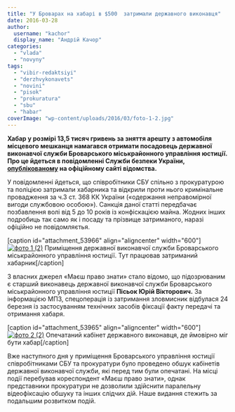 ```yaml
---
title: "У Броварах на хабарі в $500  затримали державного виконавця"
date: 2016-03-28
author: 
  username: "kachor"
  display_name: "Андрій Качор"
categories: 
  - "vlada"
  - "novyny"
tags: 
  - "vibir-redaktsiyi"
  - "derzhvykonavets"
  - "novini"
  - "pisok"
  - "prokuratura"
  - "sbu"
  - "habar"
coverImage: "wp-content/uploads/2016/03/foto-1-2.jpg"
---
```


**Хабар у розмірі 13,5 тисяч гривень за зняття арешту з автомобіля місцевого мешканця намагався отримати посадовець державної виконавчої служби Броварського міськрайонного управління юстиції. Про це йдеться в повідомленні Служби безпеки України, [опублікованому](https://www.ssu.gov.ua/ua/news/1/category/2/view/585) на офіційному сайті відомства.**

У повідомленні йдеться, що співробітники СБУ спільно з прокуратурою та поліцією затримали хабарника та відкрили проти нього кримінальне провадження за ч.3 ст. 368 КК України («одержання неправомірної вигоди службовою особою»). Санкція даної статті передбачає позбавлення волі від 5 до 10 років із конфіскацією майна. Жодних інших подробиць так само як і посаду та прізвище затриманого, наразі офіційно не повідомляєтья.

\[caption id="attachment\_53966" align="aligncenter" width="600"\][![фото 1 (2)](https://mpz.brovary.org/wp-content/uploads/2016/03/foto-1-2-1.jpg)](https://mpz.brovary.org/wp-content/uploads/2016/03/foto-1-2-1.jpg) Приміщення державної виконавчої служби Броварського міськрайонного управління юстиції. Тут працював затриманий хабарник\[/caption\]

З власних джерел «Маєш право знати» стало відомо, що підозрюваним є старший виконавець державної виконавчої служби Броварського міськрайонного управління юстиції **Пісьок Юрій Вікторович.** За інформацією МПЗ, спецоперація із затримання зловмисник відбулася 24 березня із застосуванням технічних засобів фіксації факту передачі та отримання хабаря.

\[caption id="attachment\_53965" align="aligncenter" width="600"\][![фото 2 (2)](https://mpz.brovary.org/wp-content/uploads/2016/03/foto-2-2-1.jpg)](https://mpz.brovary.org/wp-content/uploads/2016/03/foto-2-2-1.jpg) Опечатаний кабінет державного виконавця, де ймовірно міг бути хабар\[/caption\]

Вже наступного дня у приміщення Броварського управління юстиції співробітниками СБУ та прокуратури було проведено обшук кабінетів державної виконавчої служби, які перед тим були опечатані. На місці події перебував кореспондент «Маєш право знати», однак представники прокуратури не дозволили здійснити паралельну відеофіксацію обшуку та інших слідчих дій. Наше видання стежить за подальшим розвитком подій.
